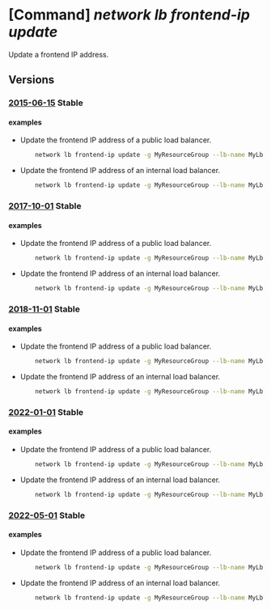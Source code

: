 # [Command] _network lb frontend-ip update_

Update a frontend IP address.

## Versions

### [2015-06-15](/Resources/mgmt-plane/L3N1YnNjcmlwdGlvbnMve30vcmVzb3VyY2Vncm91cHMve30vcHJvdmlkZXJzL21pY3Jvc29mdC5uZXR3b3JrL2xvYWRiYWxhbmNlcnMve30=/2015-06-15.xml) **Stable**

<!-- mgmt-plane /subscriptions/{}/resourcegroups/{}/providers/microsoft.network/loadbalancers/{} 2015-06-15 properties.frontendIPConfigurations[] -->

#### examples

- Update the frontend IP address of a public load balancer.
    ```bash
        network lb frontend-ip update -g MyResourceGroup --lb-name MyLb -n MyFrontendIp --public-ip-address MyNewPublicIp
    ```

- Update the frontend IP address of an internal load balancer.
    ```bash
        network lb frontend-ip update -g MyResourceGroup --lb-name MyLb -n MyFrontendIp --private-ip-address 10.10.10.50
    ```

### [2017-10-01](/Resources/mgmt-plane/L3N1YnNjcmlwdGlvbnMve30vcmVzb3VyY2Vncm91cHMve30vcHJvdmlkZXJzL21pY3Jvc29mdC5uZXR3b3JrL2xvYWRiYWxhbmNlcnMve30=/2017-10-01.xml) **Stable**

<!-- mgmt-plane /subscriptions/{}/resourcegroups/{}/providers/microsoft.network/loadbalancers/{} 2017-10-01 properties.frontendIPConfigurations[] -->

#### examples

- Update the frontend IP address of a public load balancer.
    ```bash
        network lb frontend-ip update -g MyResourceGroup --lb-name MyLb -n MyFrontendIp --public-ip-address MyNewPublicIp
    ```

- Update the frontend IP address of an internal load balancer.
    ```bash
        network lb frontend-ip update -g MyResourceGroup --lb-name MyLb -n MyFrontendIp --private-ip-address 10.10.10.50
    ```

### [2018-11-01](/Resources/mgmt-plane/L3N1YnNjcmlwdGlvbnMve30vcmVzb3VyY2Vncm91cHMve30vcHJvdmlkZXJzL21pY3Jvc29mdC5uZXR3b3JrL2xvYWRiYWxhbmNlcnMve30=/2018-11-01.xml) **Stable**

<!-- mgmt-plane /subscriptions/{}/resourcegroups/{}/providers/microsoft.network/loadbalancers/{} 2018-11-01 properties.frontendIPConfigurations[] -->

#### examples

- Update the frontend IP address of a public load balancer.
    ```bash
        network lb frontend-ip update -g MyResourceGroup --lb-name MyLb -n MyFrontendIp --public-ip-address MyNewPublicIp
    ```

- Update the frontend IP address of an internal load balancer.
    ```bash
        network lb frontend-ip update -g MyResourceGroup --lb-name MyLb -n MyFrontendIp --private-ip-address 10.10.10.50
    ```

### [2022-01-01](/Resources/mgmt-plane/L3N1YnNjcmlwdGlvbnMve30vcmVzb3VyY2Vncm91cHMve30vcHJvdmlkZXJzL21pY3Jvc29mdC5uZXR3b3JrL2xvYWRiYWxhbmNlcnMve30=/2022-01-01.xml) **Stable**

<!-- mgmt-plane /subscriptions/{}/resourcegroups/{}/providers/microsoft.network/loadbalancers/{} 2022-01-01 properties.frontendIPConfigurations[] -->

#### examples

- Update the frontend IP address of a public load balancer.
    ```bash
        network lb frontend-ip update -g MyResourceGroup --lb-name MyLb -n MyFrontendIp --public-ip-address MyNewPublicIp
    ```

- Update the frontend IP address of an internal load balancer.
    ```bash
        network lb frontend-ip update -g MyResourceGroup --lb-name MyLb -n MyFrontendIp --private-ip-address 10.10.10.50
    ```

### [2022-05-01](/Resources/mgmt-plane/L3N1YnNjcmlwdGlvbnMve30vcmVzb3VyY2Vncm91cHMve30vcHJvdmlkZXJzL21pY3Jvc29mdC5uZXR3b3JrL2xvYWRiYWxhbmNlcnMve30=/2022-05-01.xml) **Stable**

<!-- mgmt-plane /subscriptions/{}/resourcegroups/{}/providers/microsoft.network/loadbalancers/{} 2022-05-01 properties.frontendIPConfigurations[] -->

#### examples

- Update the frontend IP address of a public load balancer.
    ```bash
        network lb frontend-ip update -g MyResourceGroup --lb-name MyLb -n MyFrontendIp --public-ip-address MyNewPublicIp
    ```

- Update the frontend IP address of an internal load balancer.
    ```bash
        network lb frontend-ip update -g MyResourceGroup --lb-name MyLb -n MyFrontendIp --private-ip-address 10.10.10.50
    ```
